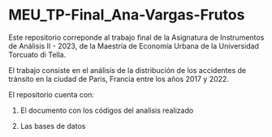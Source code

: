 # MEU_TP-Final_Ana-Vargas-Frutos

Este repositorio correponde al trabajo final de la Asignatura de Instrumentos de Análisis II - 2023, de la Maestría de Economía Urbana de la Universidad Torcuato di Tella.

El trabajo consiste en el análisis de la distribución de los accidentes de tránsito en la ciudad de Paris, Francia entre los años 2017 y 2022. 

El repositorio cuenta con: 

1) El documento con los códigos del analisis realizado

2) Las bases de datos 
